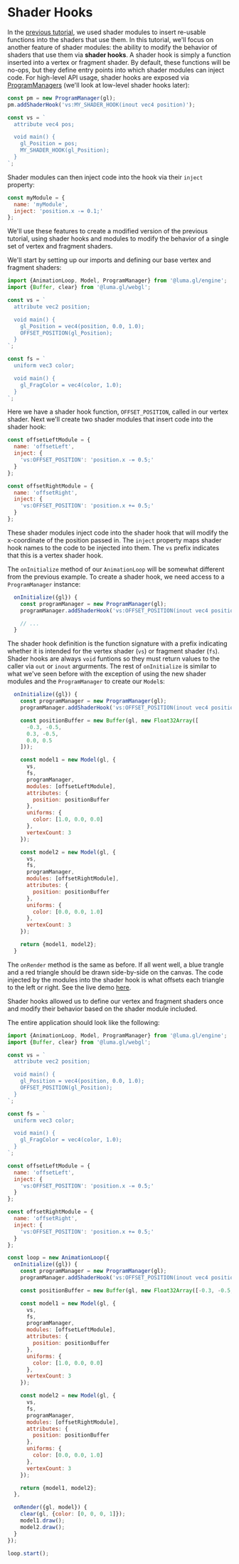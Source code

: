 # Shader Hooks

In the [previous tutorial](/docs/getting-started/shader-hooks), we used shader modules to insert re-usable functions into the shaders that use them. In this tutorial, we'll focus on another feature of shader modules: the ability to modify the behavior of shaders that use them via **shader hooks**. A shader hook is simply a function inserted into a vertex or fragment shader. By default, these functions will be no-ops, but they define entry points into which shader modules can inject code. For high-level API usage, shader hooks are exposed via [ProgramManagers](/docs/api-reference/engine/program-manager) (we'll look at low-level shader hooks later):

```js
const pm = new ProgramManager(gl);
pm.addShaderHook('vs:MY_SHADER_HOOK(inout vec4 position)');

const vs = `
  attribute vec4 pos;

  void main() {
    gl_Position = pos;
    MY_SHADER_HOOK(gl_Position);
  }
`;
```

Shader modules can then inject code into the hook via their `inject` property:

```js
const myModule = {
  name: 'myModule',
  inject: 'position.x -= 0.1;'
};
```

We'll use these features to create a modified version of the previous tutorial, using shader hooks and modules to modify the behavior of a single set of vertex and fragment shaders.

We'll start by setting up our imports and defining our base vertex and fragment shaders:

```js
import {AnimationLoop, Model, ProgramManager} from '@luma.gl/engine';
import {Buffer, clear} from '@luma.gl/webgl';

const vs = `
  attribute vec2 position;

  void main() {
    gl_Position = vec4(position, 0.0, 1.0);
    OFFSET_POSITION(gl_Position);
  }
`;

const fs = `
  uniform vec3 color;

  void main() {
    gl_FragColor = vec4(color, 1.0);
  }
`;
```

Here we have a shader hook function, `OFFSET_POSITION`, called in our vertex shader. Next we'll create two shader modules that insert code into the shader hook:

```js
const offsetLeftModule = {
  name: 'offsetLeft',
  inject: {
    'vs:OFFSET_POSITION': 'position.x -= 0.5;'
  }
};

const offsetRightModule = {
  name: 'offsetRight',
  inject: {
    'vs:OFFSET_POSITION': 'position.x += 0.5;'
  }
};
```

These shader modules inject code into the shader hook that will modify the x-coordinate of the position passed in. The `inject` property maps shader hook names to the code to be injected into them. The `vs` prefix indicates that this is a vertex shader hook.

The `onInitialize` method of our `AnimationLoop` will be somewhat different from the previous example. To create a shader hook, we need access to a `ProgramManager` instance:

```js
  onInitialize({gl}) {
    const programManager = new ProgramManager(gl);
    programManager.addShaderHook('vs:OFFSET_POSITION(inout vec4 position)');

    // ...
  }
```

The shader hook definition is the function signature with a prefix indicating whether it is intended for the vertex shader (`vs`) or fragment shader (`fs`). Shader hooks are always `void` funtions so they must return values to the caller via `out` or `inout` argurments. The rest of `onInitialize` is similar to what we've seen before with the exception of using the new shader modules and the `ProgramManager` to create our `Model`s:

```js
  onInitialize({gl}) {
    const programManager = new ProgramManager(gl);
    programManager.addShaderHook('vs:OFFSET_POSITION(inout vec4 position)');

    const positionBuffer = new Buffer(gl, new Float32Array([
      -0.3, -0.5,
      0.3, -0.5,
      0.0, 0.5
    ]));

    const model1 = new Model(gl, {
      vs,
      fs,
      programManager,
      modules: [offsetLeftModule],
      attributes: {
        position: positionBuffer
      },
      uniforms: {
        color: [1.0, 0.0, 0.0]
      },
      vertexCount: 3
    });

    const model2 = new Model(gl, {
      vs,
      fs,
      programManager,
      modules: [offsetRightModule],
      attributes: {
        position: positionBuffer
      },
      uniforms: {
        color: [0.0, 0.0, 1.0]
      },
      vertexCount: 3
    });

    return {model1, model2};
  }
```

The `onRender` method is the same as before. If all went well, a blue trangle and a red triangle should be drawn side-by-side on the canvas. The code injected by the modules into the shader hook is what offsets each triangle to the left or right. See the live demo [here](/examples/getting-started/shader-hooks).

Shader hooks allowed us to define our vertex and fragment shaders once and modify their behavior based on the shader module included.

The entire application should look like the following:

```js
import {AnimationLoop, Model, ProgramManager} from '@luma.gl/engine';
import {Buffer, clear} from '@luma.gl/webgl';

const vs = `
  attribute vec2 position;

  void main() {
    gl_Position = vec4(position, 0.0, 1.0);
    OFFSET_POSITION(gl_Position);
  }
`;

const fs = `
  uniform vec3 color;

  void main() {
    gl_FragColor = vec4(color, 1.0);
  }
`;

const offsetLeftModule = {
  name: 'offsetLeft',
  inject: {
    'vs:OFFSET_POSITION': 'position.x -= 0.5;'
  }
};

const offsetRightModule = {
  name: 'offsetRight',
  inject: {
    'vs:OFFSET_POSITION': 'position.x += 0.5;'
  }
};

const loop = new AnimationLoop({
  onInitialize({gl}) {
    const programManager = new ProgramManager(gl);
    programManager.addShaderHook('vs:OFFSET_POSITION(inout vec4 position)');

    const positionBuffer = new Buffer(gl, new Float32Array([-0.3, -0.5, 0.3, -0.5, 0.0, 0.5]));

    const model1 = new Model(gl, {
      vs,
      fs,
      programManager,
      modules: [offsetLeftModule],
      attributes: {
        position: positionBuffer
      },
      uniforms: {
        color: [1.0, 0.0, 0.0]
      },
      vertexCount: 3
    });

    const model2 = new Model(gl, {
      vs,
      fs,
      programManager,
      modules: [offsetRightModule],
      attributes: {
        position: positionBuffer
      },
      uniforms: {
        color: [0.0, 0.0, 1.0]
      },
      vertexCount: 3
    });

    return {model1, model2};
  },

  onRender({gl, model}) {
    clear(gl, {color: [0, 0, 0, 1]});
    model1.draw();
    model2.draw();
  }
});

loop.start();
```
